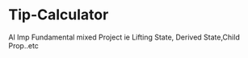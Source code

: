 # Tip-Calculator
Al Imp Fundamental mixed Project   ie Lifting State, Derived State,Child Prop..etc 
